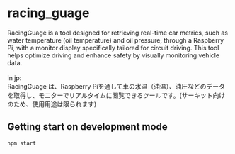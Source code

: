 # racing_guage

RacingGuage is a tool designed for retrieving real-time car metrics, such as water temperature (oil temperature) and oil pressure, through a Raspberry Pi, with a monitor display specifically tailored for circuit driving. This tool helps optimize driving and enhance safety by visually monitoring vehicle data.<br>
<br>
in jp:<br>
RacingGuage は、Raspberry Piを通して車の水温（油温）、油圧などのデータを取得し、モニターでリアルタイムに閲覧できるツールです。(サーキット向けのため、使用用途は限られます)

## Getting start on development mode
```sh
npm start
```
